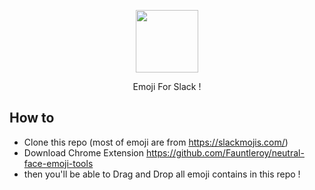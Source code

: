 <p align="center">
    <img width="100"src="http://pluspng.com/img-png/logo-slack-png-top-10-alternatives-to-slack-leading-communications-software-solutions-financesonline-com-416.png">
</p>

<p align="center">
Emoji For Slack ! 
</p>


## How to 

- Clone this repo (most of emoji are from https://slackmojis.com/)
- Download Chrome Extension https://github.com/Fauntleroy/neutral-face-emoji-tools
- then you'll be able to Drag and Drop all emoji contains in this repo !

